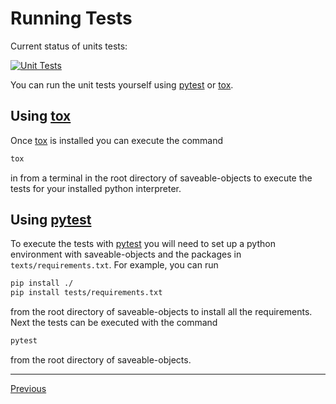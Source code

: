 # Running Tests

Current status of units tests:

[![Unit Tests](https://github.com/Christopher-K-Long/saveable-objects/actions/workflows/test-python-package.yml/badge.svg)](https://github.com/Christopher-K-Long/saveable-objects/actions/workflows/test-python-package.yml)

You can run the unit tests yourself using [pytest](https://docs.pytest.org) or [tox](https://tox.wiki/).

## Using [tox](https://tox.wiki/)

Once [tox](https://tox.wiki/) is installed you can execute the command
```bash
tox
```
in from a terminal in the root directory of saveable-objects to execute the tests for your installed python interpreter.

## Using [pytest](https://docs.pytest.org)

To execute the tests with [pytest](https://docs.pytest.org) you will need to set up a python environment with saveable-objects and the packages in `texts/requirements.txt`. For example, you can run
```bash
pip install ./
pip install tests/requirements.txt
```
from the root directory of saveable-objects to install all the requirements. Next the tests can be executed with the command
```bash
pytest
```
from the root directory of saveable-objects.

---

[Previous](saving_and_loading.md)